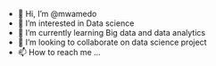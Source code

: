 - 👋 Hi, I’m @mwamedo
- 👀 I’m interested in Data science
- 🌱 I’m currently learning Big data and data analytics
- 💞️ I’m looking to collaborate on data science project
- 📫 How to reach me ...

<!---
mwamedo/mwamedo is a ✨ special ✨ repository because its `README.md` (this file) appears on your GitHub profile.
You can click the Preview link to take a look at your changes.
--->
